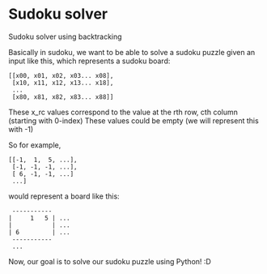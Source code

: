 # Sudoku solver
Sudoku solver using backtracking

Basically in sudoku, we want to be able to solve a sudoku puzzle given an input like this, 
which represents a sudoku board:
```
[[x00, x01, x02, x03... x08],
 [x10, x11, x12, x13... x18],
 ...
 [x80, x81, x82, x83... x88]]
```
These x_rc values correspond to the value at the rth row, cth column (starting with 0-index)
These values could be empty (we will represent this with -1)

So for example,
```
[[-1,  1,  5, ...],
 [-1, -1, -1, ...],
 [ 6, -1, -1, ...]
 ...]
```
would represent a board like this:
```
 -----------
|     1   5 | ...
|           | ...
| 6         | ...
 -----------
 ...
```
Now, our goal is to solve our sudoku puzzle using Python! :D
